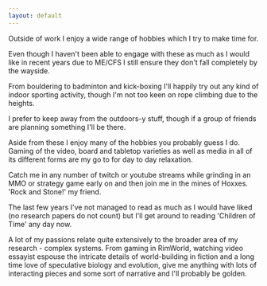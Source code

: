 ```yaml
---
layout: default
---
```


Outside of work I enjoy a wide range of hobbies which I try to make time for. 

Even though I haven't been able to engage with these as much as I would like in recent years due to ME/CFS I still ensure they don't fall completely by the wayside.

From bouldering to badminton and kick-boxing I'll happily try out any kind of indoor sporting activity, though I'm not too keen on rope climbing due to the heights. 

I prefer to keep away from the outdoors-y stuff, though if a group of friends are planning something I'll be there.

Aside from these I enjoy many of the hobbies you probably guess I do. Gaming of the video, board and tabletop varieties as well as media in all of its different forms are my go to for day to day relaxation.

Catch me in any number of twitch or youtube streams while grinding in an MMO or strategy game early on and then join me in the mines of Hoxxes. 'Rock and Stone!' my friend.

The last few years I've not managed to read as much as I would have liked (no research papers do not count) but I'll get around to reading 'Children of Time' any day now.

A lot of my passions relate quite extensively to the broader area of my research - complex systems. From gaming in RimWorld, watching video essayist espouse the intricate details of world-building in fiction and a long time love of speculative biology and evolution, give me anything with lots of interacting pieces and some sort of narrative and I'll probably be golden.
